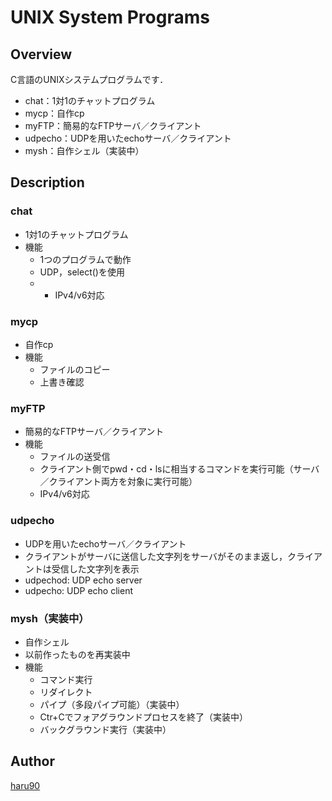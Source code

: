 # UNIX System Programs

## Overview
C言語のUNIXシステムプログラムです．
- chat：1対1のチャットプログラム
- mycp：自作cp
- myFTP：簡易的なFTPサーバ／クライアント
- udpecho：UDPを用いたechoサーバ／クライアント
- mysh：自作シェル（実装中）


## Description
### chat
- 1対1のチャットプログラム
- 機能
  - 1つのプログラムで動作
  - UDP，select()を使用
  - - IPv4/v6対応

### mycp
- 自作cp
- 機能
  - ファイルのコピー
  - 上書き確認

### myFTP
- 簡易的なFTPサーバ／クライアント
- 機能
  - ファイルの送受信
  - クライアント側でpwd・cd・lsに相当するコマンドを実行可能（サーバ／クライアント両方を対象に実行可能）
  - IPv4/v6対応

### udpecho
- UDPを用いたechoサーバ／クライアント
- クライアントがサーバに送信した文字列をサーバがそのまま返し，クライアントは受信した文字列を表示
- udpechod: UDP echo server
- udpecho: UDP echo client

### mysh（実装中）
- 自作シェル
- 以前作ったものを再実装中
- 機能
  - コマンド実行
  - リダイレクト
  - パイプ（多段パイプ可能）（実装中）
  - Ctr+Cでフォアグラウンドプロセスを終了（実装中）
  - バックグラウンド実行（実装中）


## Author
[haru90](https://github.com/haru90)
